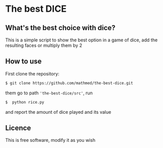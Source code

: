 # The best DICE

## What's the best choice with dice?
This is a simple script to show the best option in a game of dice, add the resulting faces or multiply them by 2

## How to use

First clone the repository:
```html
$ git clone https://github.com/mathmed/the-best-dice.git
```
them go to path `'the-best-dice/src'`, run 

```html
$  python rice.py
```

and report the amount of dice played and its value  


## Licence
This is free software, modify it as you wish

